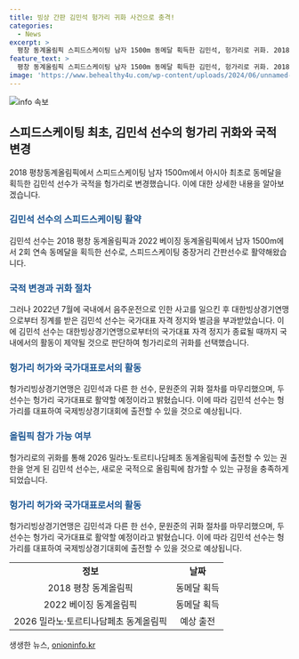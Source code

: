 ```yaml
---
title: 빙상 간판 김민석 헝가리 귀화 사건으로 충격!
categories:
  - News
excerpt: >
  평창 동계올림픽 스피드스케이팅 남자 1500m 동메달 획득한 김민석, 헝가리로 귀화. 2018평창, 2022베이징 동계올림픽에서 연속 동메달 획득했지만 음주운전으로 징계 받고 국가대표 자격 정지. 헝가리 국가대표로 활동 예정. IOC 3년 규정 우회, 2026동계올림픽 출전 가능.
feature_text: >
  평창 동계올림픽 스피드스케이팅 남자 1500m 동메달 획득한 김민석, 헝가리로 귀화. 2018평창, 2022베이징 동계올림픽에서 연속 동메달 획득했지만 음주운전으로 징계 받고 국가대표 자격 정지. 헝가리 국가대표로 활동 예정. IOC 3년 규정 우회, 2026동계올림픽 출전 가능.
image: 'https://www.behealthy4u.com/wp-content/uploads/2024/06/unnamed-file.png'
---
```


<p><img src="https://www.behealthy4u.com/wp-content/uploads/2024/06/unnamed-file.png" alt="info 속보" /></p>

<h2 data-ke-size="size26">스피드스케이팅 최초, 김민석 선수의 헝가리 귀화와 국적 변경</h2>

<p data-ke-size="size16">2018 평창동계올림픽에서 스피드스케이팅 남자 1500m에서 아시아 최초로 동메달을 획득한 김민석 선수가 국적을 헝가리로 변경했습니다. 이에 대한 상세한 내용을 알아보겠습니다.</p>

<h3><b><span style="color: #1a5490;">김민석 선수의 스피드스케이팅 활약</span></b></h3>

<p data-ke-size="size16">김민석 선수는 2018 평창 동계올림픽과 2022 베이징 동계올림픽에서 남자 1500m에서 2회 연속 동메달을 획득한 선수로, 스피드스케이팅 중장거리 간판선수로 활약해왔습니다.</p>

<h3><b><span style="color: #1a5490;">국적 변경과 귀화 절차</span></b></h3>

<p data-ke-size="size16">그러나 2022년 7월에 국내에서 음주운전으로 인한 사고를 일으킨 후 대한빙상경기연맹으로부터 징계를 받은 김민석 선수는 국가대표 자격 정지와 벌금을 부과받았습니다. 이에 김민석 선수는 대한빙상경기연맹으로부터의 국가대표 자격 정지가 종료될 때까지 국내에서의 활동이 제약될 것으로 판단하여 헝가리로의 귀화를 선택했습니다.</p>

<h3><b><span style="color: #1a5490;">헝가리 허가와 국가대표로서의 활동</span></b></h3>

<p data-ke-size="size16">헝가리빙상경기연맹은 김민석과 다른 한 선수, 문원준의 귀화 절차를 마무리했으며, 두 선수는 헝가리 국가대표로 활약할 예정이라고 밝혔습니다. 이에 따라 김민석 선수는 헝가리를 대표하여 국제빙상경기대회에 출전할 수 있을 것으로 예상됩니다.</p>

<h3><b><span style="color: #1a5490;">올림픽 참가 가능 여부</span></b></h3>

<p data-ke-size="size16">헝가리로의 귀화를 통해 2026 밀라노·토르티나담페초 동계올림픽에 출전할 수 있는 권한을 얻게 된 김민석 선수는, 새로운 국적으로 올림픽에 참가할 수 있는 규정을 충족하게 되었습니다.</p>

<h3><b><span style="color: #1a5490;">헝가리 허가와 국가대표로서의 활동</span></b></h3>

<p data-ke-size="size16">헝가리빙상경기연맹은 김민석과 다른 한 선수, 문원준의 귀화 절차를 마무리했으며, 두 선수는 헝가리 국가대표로 활약할 예정이라고 밝혔습니다. 이에 따라 김민석 선수는 헝가리를 대표하여 국제빙상경기대회에 출전할 수 있을 것으로 예상됩니다.</p>

<table>
  <tr>
    <td style="text-align: center; height: 17px;"><b>정보</b></td>
    <td style="text-align: center; height: 17px;"><b>날짜</b></td>
  </tr>
  <tr>
    <td style="text-align: center; height: 17px;">2018 평창 동계올림픽</td>
    <td style="text-align: center; height: 17px;">동메달 획득</td>
  </tr>
  <tr>
    <td style="text-align: center; height: 17px;">2022 베이징 동계올림픽</td>
    <td style="text-align: center; height: 17px;">동메달 획득</td>
  </tr>
  <tr>
    <td style="text-align: center; height: 17px;">2026 밀라노·토르티나담페초 동계올림픽</td>
    <td style="text-align: center; height: 17px;">예상 출전</td>
  </tr>
</table>
생생한 뉴스, <a href="https://onioninfo.kr" rel="dofollow">onioninfo.kr</a>


